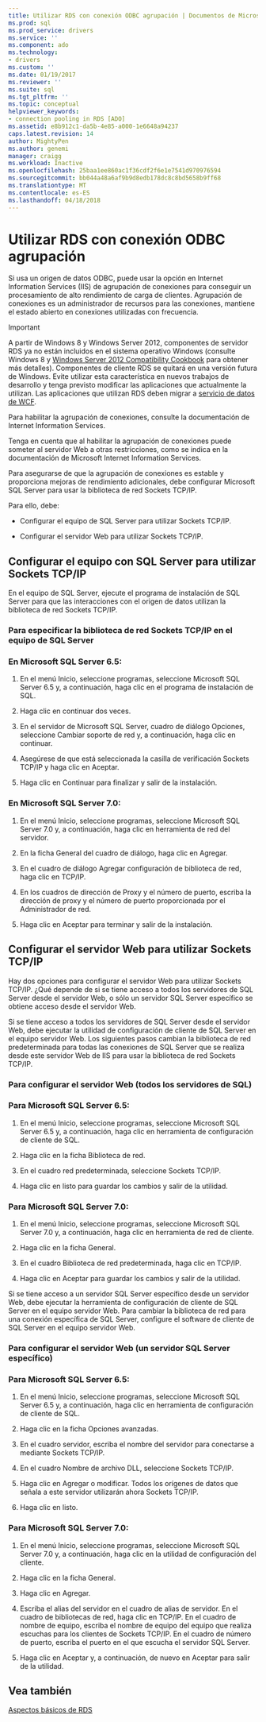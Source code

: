 ```yaml
---
title: Utilizar RDS con conexión ODBC agrupación | Documentos de Microsoft
ms.prod: sql
ms.prod_service: drivers
ms.service: ''
ms.component: ado
ms.technology:
- drivers
ms.custom: ''
ms.date: 01/19/2017
ms.reviewer: ''
ms.suite: sql
ms.tgt_pltfrm: ''
ms.topic: conceptual
helpviewer_keywords:
- connection pooling in RDS [ADO]
ms.assetid: e8b912c1-da5b-4e85-a000-1e6648a94237
caps.latest.revision: 14
author: MightyPen
ms.author: genemi
manager: craigg
ms.workload: Inactive
ms.openlocfilehash: 25baa1ee860ac1f36cdf2f6e1e7541d970976594
ms.sourcegitcommit: bb044a48a6af9b9d8edb178dc8c8bd5658b9ff68
ms.translationtype: MT
ms.contentlocale: es-ES
ms.lasthandoff: 04/18/2018
---
```

# <a name="using-rds-with-odbc-connection-pooling"></a>Utilizar RDS con conexión ODBC agrupación
Si usa un origen de datos ODBC, puede usar la opción en Internet Information Services (IIS) de agrupación de conexiones para conseguir un procesamiento de alto rendimiento de carga de clientes. Agrupación de conexiones es un administrador de recursos para las conexiones, mantiene el estado abierto en conexiones utilizadas con frecuencia.  
  
> [!IMPORTANT]
>  A partir de Windows 8 y Windows Server 2012, componentes de servidor RDS ya no están incluidos en el sistema operativo Windows (consulte Windows 8 y [Windows Server 2012 Compatibility Cookbook](https://www.microsoft.com/en-us/download/details.aspx?id=27416) para obtener más detalles). Componentes de cliente RDS se quitará en una versión futura de Windows. Evite utilizar esta característica en nuevos trabajos de desarrollo y tenga previsto modificar las aplicaciones que actualmente la utilizan. Las aplicaciones que utilizan RDS deben migrar a [servicio de datos de WCF](http://go.microsoft.com/fwlink/?LinkId=199565).  
  
 Para habilitar la agrupación de conexiones, consulte la documentación de Internet Information Services.  
  
 Tenga en cuenta que al habilitar la agrupación de conexiones puede someter al servidor Web a otras restricciones, como se indica en la documentación de Microsoft Internet Information Services.  
  
 Para asegurarse de que la agrupación de conexiones es estable y proporciona mejoras de rendimiento adicionales, debe configurar Microsoft SQL Server para usar la biblioteca de red Sockets TCP/IP.  
  
 Para ello, debe:  
  
-   Configurar el equipo de SQL Server para utilizar Sockets TCP/IP.  
  
-   Configurar el servidor Web para utilizar Sockets TCP/IP.  
  
## <a name="configuring-the-sql-server-computer-to-use-tcpip-sockets"></a>Configurar el equipo con SQL Server para utilizar Sockets TCP/IP  
 En el equipo de SQL Server, ejecute el programa de instalación de SQL Server para que las interacciones con el origen de datos utilizan la biblioteca de red Sockets TCP/IP.  
  
### <a name="to-specify-the-tcpip-socket-network-library-on-the-sql-server-computer"></a>Para especificar la biblioteca de red Sockets TCP/IP en el equipo de SQL Server  
  
### <a name="in-microsoft-sql-server-65"></a>En Microsoft SQL Server 6.5:  
  
1.  En el menú Inicio, seleccione programas, seleccione Microsoft SQL Server 6.5 y, a continuación, haga clic en el programa de instalación de SQL.  
  
2.  Haga clic en continuar dos veces.  
  
3.  En el servidor de Microsoft SQL Server, cuadro de diálogo Opciones, seleccione Cambiar soporte de red y, a continuación, haga clic en continuar.  
  
4.  Asegúrese de que está seleccionada la casilla de verificación Sockets TCP/IP y haga clic en Aceptar.  
  
5.  Haga clic en Continuar para finalizar y salir de la instalación.  
  
### <a name="in-microsoft-sql-server-70"></a>En Microsoft SQL Server 7.0:  
  
1.  En el menú Inicio, seleccione programas, seleccione Microsoft SQL Server 7.0 y, a continuación, haga clic en herramienta de red del servidor.  
  
2.  En la ficha General del cuadro de diálogo, haga clic en Agregar.  
  
3.  En el cuadro de diálogo Agregar configuración de biblioteca de red, haga clic en TCP/IP.  
  
4.  En los cuadros de dirección de Proxy y el número de puerto, escriba la dirección de proxy y el número de puerto proporcionada por el Administrador de red.  
  
5.  Haga clic en Aceptar para terminar y salir de la instalación.  
  
## <a name="configuring-the-web-server-to-use-tcpip-sockets"></a>Configurar el servidor Web para utilizar Sockets TCP/IP  
 Hay dos opciones para configurar el servidor Web para utilizar Sockets TCP/IP. ¿Qué depende de si se tiene acceso a todos los servidores de SQL Server desde el servidor Web, o sólo un servidor SQL Server específico se obtiene acceso desde el servidor Web.  
  
 Si se tiene acceso a todos los servidores de SQL Server desde el servidor Web, debe ejecutar la utilidad de configuración de cliente de SQL Server en el equipo servidor Web. Los siguientes pasos cambian la biblioteca de red predeterminada para todas las conexiones de SQL Server que se realiza desde este servidor Web de IIS para usar la biblioteca de red Sockets TCP/IP.  
  
### <a name="to-configure-the-web-server-all-sql-servers"></a>Para configurar el servidor Web (todos los servidores de SQL)  
  
### <a name="for-microsoft-sql-server-65"></a>Para Microsoft SQL Server 6.5:  
  
1.  En el menú Inicio, seleccione programas, seleccione Microsoft SQL Server 6.5 y, a continuación, haga clic en herramienta de configuración de cliente de SQL.  
  
2.  Haga clic en la ficha Biblioteca de red.  
  
3.  En el cuadro red predeterminada, seleccione Sockets TCP/IP.  
  
4.  Haga clic en listo para guardar los cambios y salir de la utilidad.  
  
### <a name="for-microsoft-sql-server-70"></a>Para Microsoft SQL Server 7.0:  
  
1.  En el menú Inicio, seleccione programas, seleccione Microsoft SQL Server 7.0 y, a continuación, haga clic en herramienta de red de cliente.  
  
2.  Haga clic en la ficha General.  
  
3.  En el cuadro Biblioteca de red predeterminada, haga clic en TCP/IP.  
  
4.  Haga clic en Aceptar para guardar los cambios y salir de la utilidad.  
  
 Si se tiene acceso a un servidor SQL Server específico desde un servidor Web, debe ejecutar la herramienta de configuración de cliente de SQL Server en el equipo servidor Web. Para cambiar la biblioteca de red para una conexión específica de SQL Server, configure el software de cliente de SQL Server en el equipo servidor Web.  
  
### <a name="to-configure-the-web-server-a-specific-sql-server"></a>Para configurar el servidor Web (un servidor SQL Server específico)  
  
### <a name="for-microsoft-sql-server-65"></a>Para Microsoft SQL Server 6.5:  
  
1.  En el menú Inicio, seleccione programas, seleccione Microsoft SQL Server 6.5 y, a continuación, haga clic en herramienta de configuración de cliente de SQL.  
  
2.  Haga clic en la ficha Opciones avanzadas.  
  
3.  En el cuadro servidor, escriba el nombre del servidor para conectarse a mediante Sockets TCP/IP.  
  
4.  En el cuadro Nombre de archivo DLL, seleccione Sockets TCP/IP.  
  
5.  Haga clic en Agregar o modificar. Todos los orígenes de datos que señala a este servidor utilizarán ahora Sockets TCP/IP.  
  
6.  Haga clic en listo.  
  
### <a name="for-microsoft-sql-server-70"></a>Para Microsoft SQL Server 7.0:  
  
1.  En el menú Inicio, seleccione programas, seleccione Microsoft SQL Server 7.0 y, a continuación, haga clic en la utilidad de configuración del cliente.  
  
2.  Haga clic en la ficha General.  
  
3.  Haga clic en Agregar.  
  
4.  Escriba el alias del servidor en el cuadro de alias de servidor. En el cuadro de bibliotecas de red, haga clic en TCP/IP. En el cuadro de nombre de equipo, escriba el nombre de equipo del equipo que realiza escuchas para los clientes de Sockets TCP/IP. En el cuadro de número de puerto, escriba el puerto en el que escucha el servidor SQL Server.  
  
5.  Haga clic en Aceptar y, a continuación, de nuevo en Aceptar para salir de la utilidad.  
  
## <a name="see-also"></a>Vea también  
 [Aspectos básicos de RDS](../../../ado/guide/remote-data-service/rds-fundamentals.md)






















